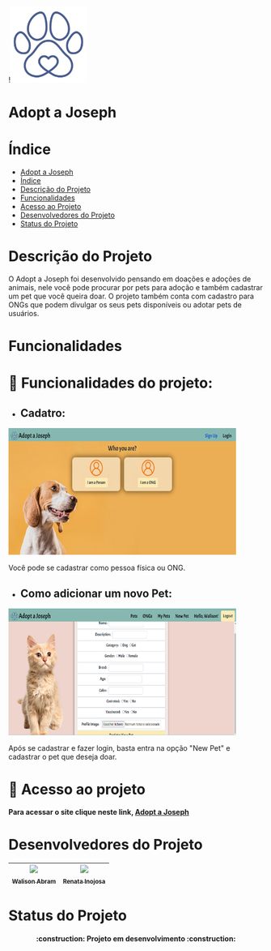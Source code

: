 !<img src="./src/images/pets2-removebg-preview.png" data-canonical-src="/src/images/pets2-removebg-preview.png" width="150" height="150" />
# Adopt a Joseph

# Índice 

* [Adopt a Joseph](#Adopt-a-Joseph)
* [Índice](#índice)
* [Descrição do Projeto](#descrição-do-projeto)
* [Funcionalidades](#funcionalidades)
* [Acesso ao Projeto](#acesso-ao-projeto)
* [Desenvolvedores do Projeto](#desenvolvedores-do-projeto)
* [Status do Projeto](#status-do-Projeto)

# Descrição do Projeto

O Adopt a Joseph foi desenvolvido pensando em doações e adoções de animais, nele você pode procurar por pets para adoção e também cadastrar um pet que você queira doar. O projeto também conta com cadastro para ONGs que podem divulgar os seus pets disponíveis ou adotar pets de usuários.


# Funcionalidades

# :hammer: Funcionalidades do projeto:

- ## Cadatro:
 
 <img src="./src/images.readme/signup-print.png" data-canonical-src="./src/images.readme/signup-print.png" width="450" height="250" />
 
 Você pode se cadastrar como pessoa física ou ONG.

- ## Como adicionar um novo Pet:

<img src="./src/images.readme/new-pet.png" data-canonical-src="./src/images.readme/new-pet.png" width="450" height="250" />

Após se cadastrar e fazer login, basta entra na opção "New Pet" e cadastrar o pet que deseja doar.

# 📁 Acesso ao projeto

**Para acessar o site clique neste link, [Adopt a Joseph](https://adopt-a-joseph.netlify.app/)**


# Desenvolvedores do Projeto

| [<img src="https://avatars.githubusercontent.com/u/105023579?v=4" width=115><br><sub>Walison Abram</sub>](https://github.com/walisonabram) |  [<img src="https://avatars.githubusercontent.com/u/107451445?v=4" width=115><br><sub>Renata Inojosa</sub>](https://github.com/renatainojosa) 
| :---: | :---: | 

# Status do Projeto

<h4 align="center"> 
    :construction:  Projeto em desenvolvimento  :construction:
</h4>